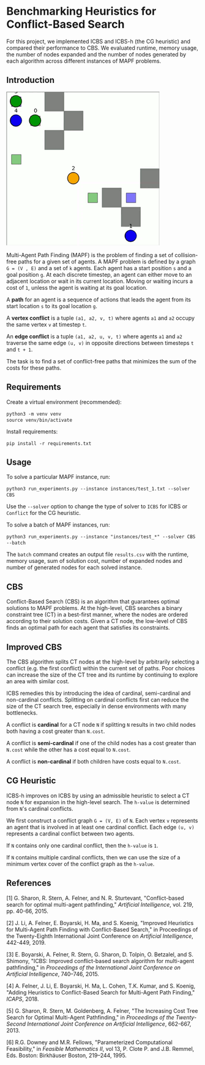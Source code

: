 # Benchmarking Heuristics for Conflict-Based Search

For this project, we implemented ICBS and ICBS-h (the CG heuristic) and compared their performance to CBS. 
We evaluated runtime, memory usage, the number of nodes expanded and the number of nodes generated by
each algorithm across different instances of MAPF problems.

## Introduction

![Image of MAPF instance](assets/mapf.gif)

Multi-Agent Path Finding (MAPF) is the problem of finding a set of collision-free paths for a
given set of agents. A MAPF problem is defined by a graph `G = (V , E)` and a set of `k` agents.
Each agent has a start position `s` and a goal position `g`. At each discrete timestep, 
an agent can either move to an adjacent location or wait in its current location. Moving or waiting 
incurs a cost of `1`, unless the agent is waiting at its goal location.

A **path** for an agent is a sequence of actions that leads the agent from its start location `s` to its
goal location `g`. 

A **vertex conflict** is a tuple `(a1, a2, v, t)` where agents `a1` and `a2` occupy the same
vertex `v` at timestep `t`.

An **edge conflict** is a tuple `(a1, a2, u, v, t)` where agents `a1` and `a2` traverse 
the same edge `(u, v)` in opposite directions between timesteps `t` and `t + 1`.

The task is to find a set of conflict-free paths that minimizes the sum of the costs for these paths.

## Requirements

Create a virtual environment (recommended):

```
python3 -m venv venv
source venv/bin/activate
```

Install requirements:

```
pip install -r requirements.txt
```

## Usage

To solve a particular MAPF instance, run:

```
python3 run_experiments.py --instance instances/test_1.txt --solver CBS
```

Use the `--solver` option to change the type of solver to `ICBS` for ICBS or `Conflict` for the CG heuristic.

To solve a batch of MAPF instances, run:

```
python3 run_experiments.py --instance "instances/test_*" --solver CBS --batch
```

The `batch` command creates an output file `results.csv` with the runtime, memory usage, sum of solution cost,
number of expanded nodes and number of generated nodes for each solved instance.

## CBS

Conflict-Based Search (CBS) is an algorithm that guarantees optimal solutions to MAPF
problems. At the high-level, CBS searches a binary constraint tree (CT) in a best-first manner, 
where the nodes are ordered according to their solution costs. Given a CT node, the low-level of CBS 
finds an optimal path for each agent that satisfies its constraints.

## Improved CBS

The CBS algorithm splits CT nodes at the high-level by arbitrarily selecting a conflict (e.g. the
first conflict) within the current set of paths. Poor choices can increase the size of the CT tree
and its runtime by continuing to explore an area with similar cost.

ICBS remedies this by introducing the idea of cardinal, semi-cardinal and non-cardinal conflicts. 
Splitting on cardinal conflicts first can reduce the size of the CT search tree, especially in 
dense environments with many bottlenecks.

A conflict is **cardinal** for a CT node `N` if splitting `N` results in two child
nodes both having a cost greater than `N.cost`.

A conflict is **semi-cardinal** if one of the child nodes has a cost greater than `N.cost` while the 
other has a cost equal to `N.cost`. 

A conflict is **non-cardinal** if both children have costs equal to `N.cost`.

## CG Heuristic

ICBS-h improves on ICBS by using an admissible heuristic to select a CT node `N` for
expansion in the high-level search. The `h-value` is determined from `N`'s cardinal conflicts.

We first construct a conflict graph `G = (V, E)` of `N`. Each vertex `v` represents an agent that
is involved in at least one cardinal conflict. Each edge `(u, v)` represents a cardinal
conflict between two agents.

If `N` contains only one cardinal conflict, then the `h-value` is `1`.

If `N` contains multiple cardinal conflicts, then we can use the size of a minimum vertex cover
of the conflict graph as the `h-value`.

## References

[1] G. Sharon, R. Stern, A. Felner, and N. R. Sturtevant, "Conflict-based search for optimal
multi-agent pathfinding," *Artificial Intelligence*, vol. 219, pp. 40-66, 2015.

[2] J. Li, A. Felner, E. Boyarski, H. Ma, and S. Koenig, "Improved Heuristics for Multi-Agent
Path Finding with Conflict-Based Search," in Proceedings of the Twenty-Eighth International
Joint Conference on *Artificial Intelligence*, 442-449, 2019.

[3] E. Boyarski, A. Felner, R. Stern, G. Sharon, D. Tolpin, O. Betzalel, and S. Shimony,
"ICBS: Improved conflict-based search algorithm for multi-agent pathfinding," in *Proceedings
of the International Joint Conference on Artificial Intelligence*, 740–746, 2015.

[4] A. Felner, J. Li, E. Boyarski, H. Ma, L. Cohen, T.K. Kumar, and S. Koenig, "Adding
Heuristics to Conflict-Based Search for Multi-Agent Path Finding," *ICAPS*, 2018.

[5] G. Sharon, R. Stern, M. Goldenberg, A. Felner, "The Increasing Cost Tree Search for
Optimal Multi-Agent Pathfinding," in *Proceedings of the Twenty-Second International Joint
Conference on Artificial Intelligence*, 662-667, 2013.

[6] R.G. Downey and M.R. Fellows, "Parameterized Computational Feasibility," in *Feasible
Mathematics II*, vol 13, P. Clote P. and J.B. Remmel, Eds. Boston: Birkhäuser Boston,
219–244, 1995.
